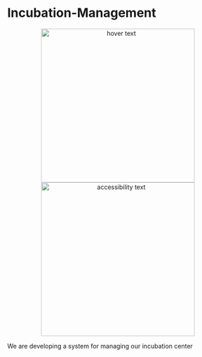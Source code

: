 # Incubation-Management


<p align="center">
  <img src="y[our_relative_path_here](https://www.google.com/url?sa=i&url=https%3A%2F%2Fstartinup.up.gov.in%2Fincubation%2F&psig=AOvVaw3VBYI0OtwcnzZ5V_1MdzuI&ust=1695720262918000&source=images&cd=vfe&opi=89978449&ved=0CBAQjRxqGAoTCPiA9rK4xYEDFQAAAAAdAAAAABCNAQ)https://www.google.com/url?sa=i&url=https%3A%2F%2Fstartinup.up.gov.in%2Fincubation%2F&psig=AOvVaw3VBYI0OtwcnzZ5V_1MdzuI&ust=1695720262918000&source=images&cd=vfe&opi=89978449&ved=0CBAQjRxqGAoTCPiA9rK4xYEDFQAAAAAdAAAAABCNAQ" width="350" title="hover text">
  <img src="your_relative_path_here_number_2_large_name" width="350" alt="accessibility text">
</p>

We are developing a system for managing our incubation center    

